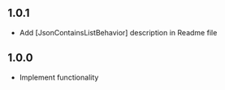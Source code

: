 ## 1.0.1

- Add [JsonContainsListBehavior] description in Readme file

## 1.0.0

- Implement functionality
